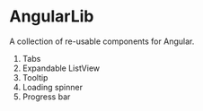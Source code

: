 # AngularLib
A collection of re-usable components for Angular.

1. Tabs
2. Expandable ListView
3. Tooltip
4. Loading spinner
5. Progress bar

